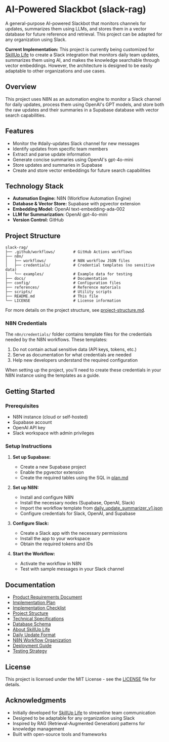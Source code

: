 # AI-Powered Slackbot (slack-rag)

A general-purpose AI-powered Slackbot that monitors channels for updates, summarizes them using LLMs, and stores them in a vector database for future reference and retrieval. This project can be adapted for any organization using Slack.

**Current Implementation:** This project is currently being customized for [SkillUp Life](https://www.skilledup.life) to create a Slack integration that monitors daily team updates, summarizes them using AI, and makes the knowledge searchable through vector embeddings. However, the architecture is designed to be easily adaptable to other organizations and use cases.

## Overview

This project uses N8N as an automation engine to monitor a Slack channel for daily updates, process them using OpenAI's GPT models, and store both the raw updates and their summaries in a Supabase database with vector search capabilities.

## Features

- Monitor the #daily-updates Slack channel for new messages
- Identify updates from specific team members
- Extract and parse update information
- Generate concise summaries using OpenAI's gpt-4o-mini
- Store updates and summaries in Supabase
- Create and store vector embeddings for future search capabilities

## Technology Stack

- **Automation Engine:** N8N (Workflow Automation Engine)
- **Database & Vector Store:** Supabase with pgvector extension
- **Embedding Model:** OpenAI text-embedding-ada-002
- **LLM for Summarization:** OpenAI gpt-4o-mini
- **Version Control:** GitHub

## Project Structure

```
slack-rag/
├── .github/workflows/        # GitHub Actions workflows
├── n8n/
│   ├── workflows/            # N8N workflow JSON files
│   ├── credentials/          # Credential templates (no sensitive data)
│   └── examples/             # Example data for testing
├── docs/                     # Documentation
├── config/                   # Configuration files
├── references/               # Reference materials
├── scripts/                  # Utility scripts
├── README.md                 # This file
└── LICENSE                   # License information
```

For more details on the project structure, see [project-structure.md](docs/project-structure.md).

### N8N Credentials

The `n8n/credentials/` folder contains template files for the credentials needed by the N8N workflows. These templates:

1. Do not contain actual sensitive data (API keys, tokens, etc.)
2. Serve as documentation for what credentials are needed
3. Help new developers understand the required configuration

When setting up the project, you'll need to create these credentials in your N8N instance using the templates as a guide.

## Getting Started

### Prerequisites

- N8N instance (cloud or self-hosted)
- Supabase account
- OpenAI API key
- Slack workspace with admin privileges

### Setup Instructions

1. **Set up Supabase:**
   - Create a new Supabase project
   - Enable the pgvector extension
   - Create the required tables using the SQL in [plan.md](docs/plan.md)

2. **Set up N8N:**
   - Install and configure N8N
   - Install the necessary nodes (Supabase, OpenAI, Slack)
   - Import the workflow template from [daily_update_summarizer_v1.json](n8n/workflows/daily_update_summarizer_v1.json)
   - Configure credentials for Slack, OpenAI, and Supabase

3. **Configure Slack:**
   - Create a Slack app with the necessary permissions
   - Install the app to your workspace
   - Obtain the required tokens and IDs

4. **Start the Workflow:**
   - Activate the workflow in N8N
   - Test with sample messages in your Slack channel

## Documentation

- [Product Requirements Document](docs/prd.md)
- [Implementation Plan](docs/plan.md)
- [Implementation Checklist](docs/implementation-checklist.md)
- [Project Structure](docs/project-structure.md)
- [Technical Specifications](docs/technical-specifications.md)
- [Database Schema](docs/database-schema.md)
- [About SkillUp Life](docs/about-skilledup-life.md)
- [Daily Update Format](docs/daily-update-format.md)
- [N8N Workflow Organization](docs/n8n-workflow-organization.md)
- [Deployment Guide](docs/deployment-guide.md)
- [Testing Strategy](docs/testing-strategy.md)

## License

This project is licensed under the MIT License - see the [LICENSE](LICENSE) file for details.

## Acknowledgments

- Initially developed for [SkillUp Life](https://www.skilledup.life) to streamline team communication
- Designed to be adaptable for any organization using Slack
- Inspired by RAG (Retrieval-Augmented Generation) patterns for knowledge management
- Built with open-source tools and frameworks
